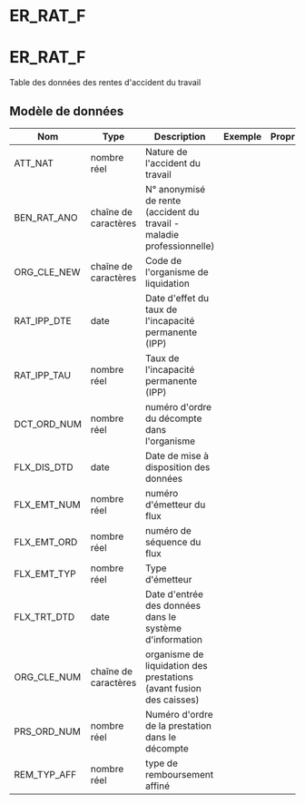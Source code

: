 # ER_RAT_F

<!-- ATTENTION : Ne pas supprimer ou modifier la ligne ci-dessous -->
# ER_RAT_F

Table des données des rentes d'accident du travail


## Modèle de données

|Nom|Type|Description|Exemple|Propriétés|
|-|-|-|-|-|
|ATT_NAT|nombre réel|Nature de l'accident du travail|||
|BEN_RAT_ANO|chaîne de caractères|N° anonymisé de rente (accident du travail - maladie professionnelle)|||
|ORG_CLE_NEW|chaîne de caractères|Code de l'organisme de liquidation|||
|RAT_IPP_DTE|date|Date d'effet du taux de l'incapacité permanente (IPP)|||
|RAT_IPP_TAU|nombre réel|Taux de l'incapacité permanente (IPP)|||
|DCT_ORD_NUM|nombre réel|numéro d'ordre du décompte dans l'organisme|||
|FLX_DIS_DTD|date|Date de mise à disposition des données|||
|FLX_EMT_NUM|nombre réel|numéro d'émetteur du flux|||
|FLX_EMT_ORD|nombre réel|numéro de séquence du flux|||
|FLX_EMT_TYP|nombre réel|Type d'émetteur|||
|FLX_TRT_DTD|date|Date d'entrée des données dans le système d'information|||
|ORG_CLE_NUM|chaîne de caractères|organisme de liquidation des prestations (avant fusion des caisses)|||
|PRS_ORD_NUM|nombre réel|Numéro d'ordre de la prestation dans le décompte|||
|REM_TYP_AFF|nombre réel|type de remboursement affiné|||

<!-- ATTENTION : Ne pas supprimer ou modifier la ligne ci-dessus -->
